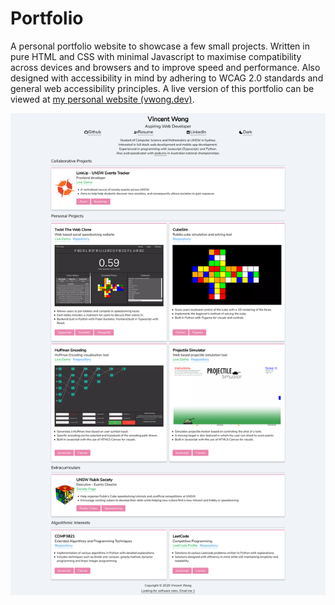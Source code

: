 # Portfolio
A personal portfolio website to showcase a few small projects. Written in pure HTML and CSS with minimal Javascript to maximise compatibility across devices and browsers and to improve speed and performance. Also designed with accessibility in mind by adhering to WCAG 2.0 standards and general web accessibility principles. A live version of this portfolio can be viewed at [my personal website (vwong.dev)](vwong.dev).

![Image of website](https://github.com/V-Wong/Portfolio/blob/master/cover.png?raw=true)
